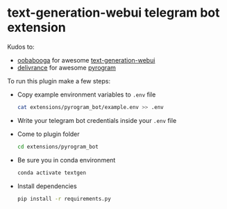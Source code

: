 # text-generation-webui telegram bot extension

Kudos to:

- [oobabooga](https://github.com/oobabooga) for awesome [text-generation-webui](https://github.com/oobabooga/text-generation-webui)
- [delivrance](https://github.com/delivrance) for awesome [pyrogram](https://github.com/pyrogram/pyrogram)

To run this plugin make a few steps:

- Copy example environment variables to `.env` file

  ```bash
  cat extensions/pyrogram_bot/example.env >> .env
  ```

- Write your telegram bot credentials inside your `.env` file

- Come to plugin folder

  ```bash
  cd extensions/pyrogram_bot
  ```

- Be sure you in conda environment

  ```bash
  conda activate textgen
  ```

- Install dependencies

  ```bash
  pip install -r requirements.py
  ```
